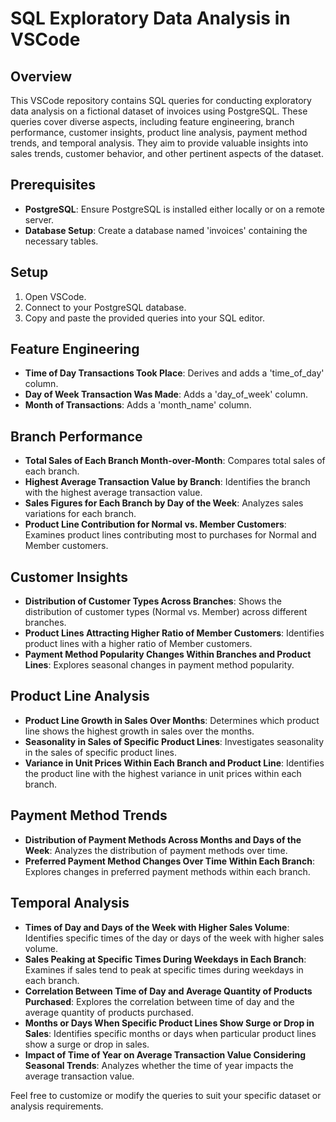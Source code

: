 # SQL Exploratory Data Analysis in VSCode

## Overview
This VSCode repository contains SQL queries for conducting exploratory data analysis on a fictional dataset of invoices using PostgreSQL. These queries cover diverse aspects, including feature engineering, branch performance, customer insights, product line analysis, payment method trends, and temporal analysis. They aim to provide valuable insights into sales trends, customer behavior, and other pertinent aspects of the dataset.

## Prerequisites
- **PostgreSQL**: Ensure PostgreSQL is installed either locally or on a remote server.
- **Database Setup**: Create a database named 'invoices' containing the necessary tables.

## Setup
1. Open VSCode.
2. Connect to your PostgreSQL database.
3. Copy and paste the provided queries into your SQL editor.

## Feature Engineering
- **Time of Day Transactions Took Place**: Derives and adds a 'time_of_day' column.
- **Day of Week Transaction Was Made**: Adds a 'day_of_week' column.
- **Month of Transactions**: Adds a 'month_name' column.

## Branch Performance
- **Total Sales of Each Branch Month-over-Month**: Compares total sales of each branch.
- **Highest Average Transaction Value by Branch**: Identifies the branch with the highest average transaction value.
- **Sales Figures for Each Branch by Day of the Week**: Analyzes sales variations for each branch.
- **Product Line Contribution for Normal vs. Member Customers**: Examines product lines contributing most to purchases for Normal and Member customers.

## Customer Insights
- **Distribution of Customer Types Across Branches**: Shows the distribution of customer types (Normal vs. Member) across different branches.
- **Product Lines Attracting Higher Ratio of Member Customers**: Identifies product lines with a higher ratio of Member customers.
- **Payment Method Popularity Changes Within Branches and Product Lines**: Explores seasonal changes in payment method popularity.

## Product Line Analysis
- **Product Line Growth in Sales Over Months**: Determines which product line shows the highest growth in sales over the months.
- **Seasonality in Sales of Specific Product Lines**: Investigates seasonality in the sales of specific product lines.
- **Variance in Unit Prices Within Each Branch and Product Line**: Identifies the product line with the highest variance in unit prices within each branch.

## Payment Method Trends
- **Distribution of Payment Methods Across Months and Days of the Week**: Analyzes the distribution of payment methods over time.
- **Preferred Payment Method Changes Over Time Within Each Branch**: Explores changes in preferred payment methods within each branch.

## Temporal Analysis
- **Times of Day and Days of the Week with Higher Sales Volume**: Identifies specific times of the day or days of the week with higher sales volume.
- **Sales Peaking at Specific Times During Weekdays in Each Branch**: Examines if sales tend to peak at specific times during weekdays in each branch.
- **Correlation Between Time of Day and Average Quantity of Products Purchased**: Explores the correlation between time of day and the average quantity of products purchased.
- **Months or Days When Specific Product Lines Show Surge or Drop in Sales**: Identifies specific months or days when particular product lines show a surge or drop in sales.
- **Impact of Time of Year on Average Transaction Value Considering Seasonal Trends**: Analyzes whether the time of year impacts the average transaction value.

Feel free to customize or modify the queries to suit your specific dataset or analysis requirements.

